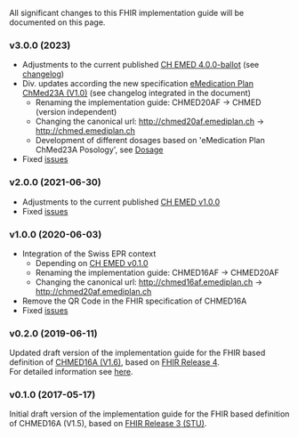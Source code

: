 
All significant changes to this FHIR implementation guide will be documented on this page.

### v3.0.0 (2023)
* Adjustments to the current published [CH EMED 4.0.0-ballot](https://fhir.ch/ig/ch-emed/4.0.0-ballot/index.html) (see [changelog](http://fhir.ch/ig/ch-emed/changelog.html))
* Div. updates according the new specification [eMedication Plan ChMed23A (V1.0)](https://emediplan.ch/wp-content/uploads/2023/09/20230815_eMediplan_ChMed23A_1.0-AND-eMediplan_ChMed23A_Posology_1.0.pdf) (see changelog integrated in the document)
   * Renaming the implementation guide: CHMED20AF -> CHMED (version independent)
   * Changing the canonical url: http://chmed20af.emediplan.ch -> http://chmed.emediplan.ch
   * Development of different dosages based on 'eMedication Plan ChMed23A Posology', see [Dosage](dosage.html)
* Fixed [issues](https://github.com/ahdis/chmed/milestone/1?closed=1)


### v2.0.0 (2021-06-30)
* Adjustments to the current published [CH EMED v1.0.0](http://fhir.ch/ig/ch-emed/1.0.0/index.html) 
* Fixed [issues](https://github.com/ahdis/chmed/milestone/4?closed=1)


### v1.0.0 (2020-06-03)
* Integration of the Swiss EPR context
   * Depending on [CH EMED v0.1.0](http://fhir.ch/ig/ch-emed/0.1.0/index.html)
   * Renaming the implementation guide: CHMED16AF -> CHMED20AF
   * Changing the canonical url: http://chmed16af.emediplan.ch -> http://chmed20af.emediplan.ch
* Remove the QR Code in the FHIR specification of CHMED16A
* Fixed [issues](https://github.com/ahdis/chmed/milestone/3?closed=1)


### v0.2.0 (2019-06-11)
Updated draft version of the implementation guide for the FHIR based definition of [CHMED16A (V1.6)](https://emediplan.ch/dbFile/305/u-ce40/dl/eMediplan_CHMED16A_V1.6.pdf), based on [FHIR Release 4](http://hl7.org/fhir/R4/).     
For detailed information see [here](changelog_v0.2.0.html).


### v0.1.0 (2017-05-17)
Initial draft version of the implementation guide for the FHIR based definition of CHMED16A (V1.5), based on [FHIR Release 3 (STU)](http://hl7.org/fhir/STU3/). 
